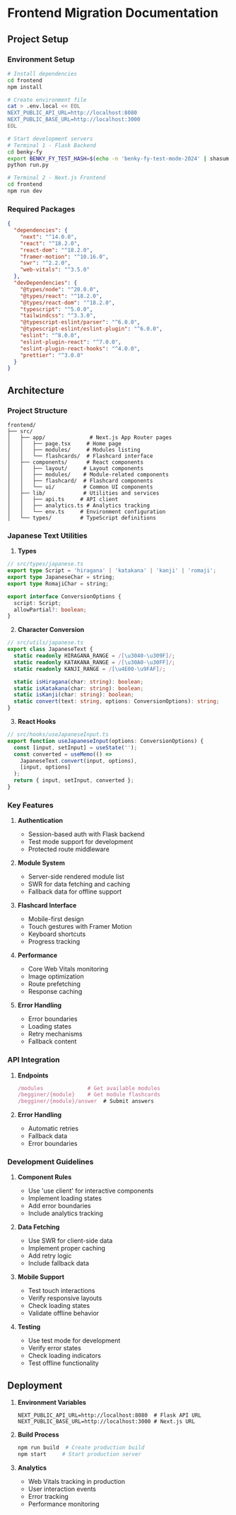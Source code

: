 # Frontend Migration Documentation

## Project Setup

### Environment Setup
```bash
# Install dependencies
cd frontend
npm install

# Create environment file
cat > .env.local << EOL
NEXT_PUBLIC_API_URL=http://localhost:8080
NEXT_PUBLIC_BASE_URL=http://localhost:3000
EOL

# Start development servers
# Terminal 1 - Flask Backend
cd benky-fy
export BENKY_FY_TEST_HASH=$(echo -n 'benky-fy-test-mode-2024' | shasum -a 256 | cut -d' ' -f1)
python run.py

# Terminal 2 - Next.js Frontend
cd frontend
npm run dev
```

### Required Packages
```json
{
  "dependencies": {
    "next": "^14.0.0",
    "react": "^18.2.0",
    "react-dom": "^18.2.0",
    "framer-motion": "^10.16.0",
    "swr": "^2.2.0",
    "web-vitals": "^3.5.0"
  },
  "devDependencies": {
    "@types/node": "^20.0.0",
    "@types/react": "^18.2.0",
    "@types/react-dom": "^18.2.0",
    "typescript": "^5.0.0",
    "tailwindcss": "^3.3.0",
    "@typescript-eslint/parser": "^6.0.0",
    "@typescript-eslint/eslint-plugin": "^6.0.0",
    "eslint": "^8.0.0",
    "eslint-plugin-react": "^7.0.0",
    "eslint-plugin-react-hooks": "^4.0.0",
    "prettier": "^3.0.0"
  }
}
```

## Architecture

### Project Structure
```
frontend/
├── src/
│   ├── app/              # Next.js App Router pages
│   │   ├── page.tsx     # Home page
│   │   ├── modules/     # Modules listing
│   │   └── flashcards/  # Flashcard interface
│   ├── components/      # React components
│   │   ├── layout/     # Layout components
│   │   ├── modules/    # Module-related components
│   │   ├── flashcard/  # Flashcard components
│   │   └── ui/         # Common UI components
│   ├── lib/            # Utilities and services
│   │   ├── api.ts     # API client
│   │   ├── analytics.ts # Analytics tracking
│   │   └── env.ts     # Environment configuration
│   └── types/         # TypeScript definitions
```

### Japanese Text Utilities

1. **Types**
```typescript
// src/types/japanese.ts
export type Script = 'hiragana' | 'katakana' | 'kanji' | 'romaji';
export type JapaneseChar = string;
export type RomajiChar = string;

export interface ConversionOptions {
  script: Script;
  allowPartial?: boolean;
}
```

2. **Character Conversion**
```typescript
// src/utils/japanese.ts
export class JapaneseText {
  static readonly HIRAGANA_RANGE = /[\u3040-\u309F]/;
  static readonly KATAKANA_RANGE = /[\u30A0-\u30FF]/;
  static readonly KANJI_RANGE = /[\u4E00-\u9FAF]/;

  static isHiragana(char: string): boolean;
  static isKatakana(char: string): boolean;
  static isKanji(char: string): boolean;
  static convert(text: string, options: ConversionOptions): string;
}
```

3. **React Hooks**
```typescript
// src/hooks/useJapaneseInput.ts
export function useJapaneseInput(options: ConversionOptions) {
  const [input, setInput] = useState('');
  const converted = useMemo(() => 
    JapaneseText.convert(input, options),
    [input, options]
  );
  return { input, setInput, converted };
}
```

### Key Features

1. **Authentication**
   - Session-based auth with Flask backend
   - Test mode support for development
   - Protected route middleware

2. **Module System**
   - Server-side rendered module list
   - SWR for data fetching and caching
   - Fallback data for offline support

3. **Flashcard Interface**
   - Mobile-first design
   - Touch gestures with Framer Motion
   - Keyboard shortcuts
   - Progress tracking

4. **Performance**
   - Core Web Vitals monitoring
   - Image optimization
   - Route prefetching
   - Response caching

5. **Error Handling**
   - Error boundaries
   - Loading states
   - Retry mechanisms
   - Fallback content

### API Integration

1. **Endpoints**
   ```typescript
   /modules              # Get available modules
   /begginer/{module}    # Get module flashcards
   /begginer/{module}/answer  # Submit answers
   ```

2. **Error Handling**
   - Automatic retries
   - Fallback data
   - Error boundaries

### Development Guidelines

1. **Component Rules**
   - Use 'use client' for interactive components
   - Implement loading states
   - Add error boundaries
   - Include analytics tracking

2. **Data Fetching**
   - Use SWR for client-side data
   - Implement proper caching
   - Add retry logic
   - Include fallback data

3. **Mobile Support**
   - Test touch interactions
   - Verify responsive layouts
   - Check loading states
   - Validate offline behavior

4. **Testing**
   - Use test mode for development
   - Verify error states
   - Check loading indicators
   - Test offline functionality

## Deployment

1. **Environment Variables**
   ```
   NEXT_PUBLIC_API_URL=http://localhost:8080  # Flask API URL
   NEXT_PUBLIC_BASE_URL=http://localhost:3000 # Next.js URL
   ```

2. **Build Process**
   ```bash
   npm run build  # Create production build
   npm start     # Start production server
   ```

3. **Analytics**
   - Web Vitals tracking in production
   - User interaction events
   - Error tracking
   - Performance monitoring